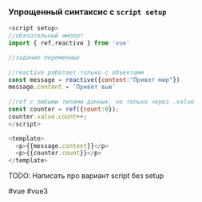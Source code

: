 ### Упрощенный синтаксис с `script setup`
```javascript
<script setup>
//обязательный импорт
import { ref,reactive } from 'vue'

//задание переменных
  
//reactive работает только с объектами
const message = reactive({content:"Привет мир"}) 
message.content = 'Привет вью'
  
//ref с любыми типами данных, но только через .value  
const counter = ref({count:0}); 
counter.value.count++;
</script>

<template>
  <p>{{message.content}}</p>
  <p>{{counter.count}}</p>	
</template>
```

TODO: Написать про вариант script без setup

#vue #vue3 